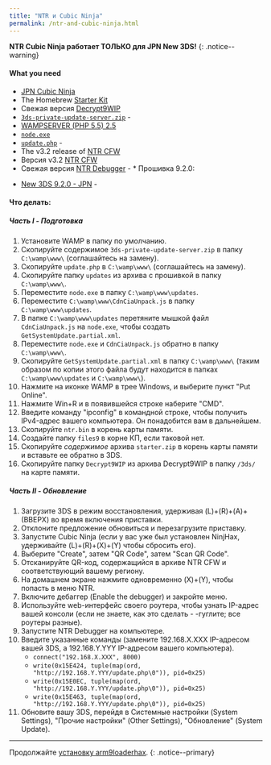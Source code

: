 ```yaml
---
title: "NTR и Cubic Ninja"
permalink: /ntr-and-cubic-ninja.html
---
```


**NTR Cubic Ninja работает ТОЛЬКО для JPN New 3DS!**
{: .notice--warning}

#### What you need

* [JPN Cubic Ninja](https://www.amazon.com/dp/B004QL7M0A)
* The Homebrew [Starter Kit](http://smealum.github.io/ninjhax2/starter.zip)
* Свежая версия [Decrypt9WIP](https://github.com/d0k3/Decrypt9WIP/releases/latest)
* [`3ds-private-update-server.zip`](torrents/3ds-private-update-server.torrent) - <code class="highlighterrouge"><a href="magnet:?xt=urn:btih:8623e580752f22940d96630ef723ce30a707b22e&dn=3ds-private-update-server.zip&tr=udp%3A%2F%2Ftracker.coppersurfer.tk%3A6969%2Fannounce&tr=udp%3A%2F%2Ftracker.opentrackr.org%3A1337%2Fannounce&tr=http%3A%2F%2Ftracker.opentrackr.org%3A1337%2Fannounce&tr=udp%3A%2F%2Fzer0day.ch%3A1337%2Fannounce&tr=udp%3A%2F%2Ftracker.leechers-paradise.org%3A6969%2Fannounce&tr=udp%3A%2F%2F9.rarbg.com%3A2710%2Fannounce&tr=udp%3A%2F%2Fexplodie.org%3A6969%2Fannounce&tr=http%3A%2F%2Fexplodie.org%3A6969%2Fannounce&tr=http%3A%2F%2Fp4p.arenabg.com%3A1337%2Fannounce&tr=udp%3A%2F%2Fp4p.arenabg.com%3A1337%2Fannounce&tr=http%3A%2F%2Ftracker.aletorrenty.pl%3A2710%2Fannounce&tr=udp%3A%2F%2Ftracker.aletorrenty.pl%3A2710%2Fannounce&tr=http%3A%2F%2Ftracker.baravik.org%3A6970%2Fannounce&tr=http%3A%2F%2Ftracker1.wasabii.com.tw%3A6969%2Fannounce&tr=udp%3A%2F%2Ftracker.piratepublic.com%3A1337%2Fannounce&tr=http%3A%2F%2Ftracker.tfile.me%2Fannounce&tr=udp%3A%2F%2Ftorrent.gresille.org%3A80%2Fannounce&tr=http%3A%2F%2Ftorrent.gresille.org%2Fannounce&tr=udp%3A%2F%2Ftracker.kicks-ass.net%3A80%2Fannounce&tr=udp%3A%2F%2Ftracker.internetwarriors.net%3A1337%2Fannounce"><i class="fa fa-magnet" aria-hidden="true"></i></a></code>
* [WAMPSERVER (PHP 5.5) 2.5](http://www.wampserver.com/en/#download-wrapper)
* [`node.exe`](http://nodejs.org/dist/latest/win-x86/node.exe)
* [`update.php`](torrents/update.torrent) - <code class="highlighterrouge"><a href="magnet:?xt=urn:btih:cd7e59ea9744115913b561dbde15f8d68e713507&dn=update.php&tr=udp%3A%2F%2Ftracker.coppersurfer.tk%3A6969%2Fannounce&tr=udp%3A%2F%2Ftracker.opentrackr.org%3A1337%2Fannounce&tr=http%3A%2F%2Ftracker.opentrackr.org%3A1337%2Fannounce&tr=udp%3A%2F%2Fzer0day.ch%3A1337%2Fannounce&tr=udp%3A%2F%2Ftracker.leechers-paradise.org%3A6969%2Fannounce&tr=udp%3A%2F%2F9.rarbg.com%3A2710%2Fannounce&tr=udp%3A%2F%2Fexplodie.org%3A6969%2Fannounce&tr=http%3A%2F%2Fexplodie.org%3A6969%2Fannounce&tr=http%3A%2F%2Fp4p.arenabg.com%3A1337%2Fannounce&tr=udp%3A%2F%2Fp4p.arenabg.com%3A1337%2Fannounce&tr=http%3A%2F%2Ftracker.aletorrenty.pl%3A2710%2Fannounce&tr=udp%3A%2F%2Ftracker.aletorrenty.pl%3A2710%2Fannounce&tr=http%3A%2F%2Ftracker.baravik.org%3A6970%2Fannounce&tr=http%3A%2F%2Ftracker1.wasabii.com.tw%3A6969%2Fannounce&tr=udp%3A%2F%2Ftracker.piratepublic.com%3A1337%2Fannounce&tr=http%3A%2F%2Ftracker.tfile.me%2Fannounce&tr=udp%3A%2F%2Ftorrent.gresille.org%3A80%2Fannounce&tr=http%3A%2F%2Ftorrent.gresille.org%2Fannounce&tr=udp%3A%2F%2Ftracker.kicks-ass.net%3A80%2Fannounce&tr=udp%3A%2F%2Ftracker.internetwarriors.net%3A1337%2Fannounce"><i class="fa fa-magnet" aria-hidden="true"></i></a></code>
* The v3.2 release of [NTR CFW](https://github.com/44670/BootNTR/releases/tag/3.2)
* Версия v3.2 [NTR CFW](https://github.com/44670/BootNTR/releases/tag/3.2)
* Свежая версия [NTR Debugger](torrents/NTR%20Debugger.torrent) - <code class="highlighterrouge"><a href="magnet:?xt=urn:btih:66274cee542bef7745792714673bf2be4d606496&dn=NTR%20Debugger.zip&tr=udp%3A%2F%2Ftracker.coppersurfer.tk%3A6969%2Fannounce&tr=udp%3A%2F%2Ftracker.opentrackr.org%3A1337%2Fannounce&tr=http%3A%2F%2Ftracker.opentrackr.org%3A1337%2Fannounce&tr=udp%3A%2F%2Fzer0day.ch%3A1337%2Fannounce&tr=udp%3A%2F%2Ftracker.leechers-paradise.org%3A6969%2Fannounce&tr=udp%3A%2F%2F9.rarbg.com%3A2710%2Fannounce&tr=udp%3A%2F%2Fexplodie.org%3A6969%2Fannounce&tr=http%3A%2F%2Fexplodie.org%3A6969%2Fannounce&tr=http%3A%2F%2Fp4p.arenabg.com%3A1337%2Fannounce&tr=udp%3A%2F%2Fp4p.arenabg.com%3A1337%2Fannounce&tr=http%3A%2F%2Ftracker.aletorrenty.pl%3A2710%2Fannounce&tr=udp%3A%2F%2Ftracker.aletorrenty.pl%3A2710%2Fannounce&tr=http%3A%2F%2Ftracker.baravik.org%3A6970%2Fannounce&tr=http%3A%2F%2Ftracker1.wasabii.com.tw%3A6969%2Fannounce&tr=udp%3A%2F%2Ftracker.piratepublic.com%3A1337%2Fannounce&tr=http%3A%2F%2Ftracker.tfile.me%2Fannounce&tr=udp%3A%2F%2Ftorrent.gresille.org%3A80%2Fannounce&tr=http%3A%2F%2Ftorrent.gresille.org%2Fannounce&tr=udp%3A%2F%2Ftracker.kicks-ass.net%3A80%2Fannounce&tr=udp%3A%2F%2Ftracker.internetwarriors.net%3A1337%2Fannounce"><i class="fa fa-magnet" aria-hidden="true"></i></a></code>* Прошивка 9.2.0: 
 +    [New 3DS 9.2.0 - JPN](torrents/9.2.0-20J(Full)_n3DS.torrent) - <code class="highlighterrouge"><a href="magnet:?xt=urn:btih:c8630ed31b53637b9023bd4dc1ce38362bb8ecd9&dn=9.2.0-20J%28Full%29%5Fn3DS.zip&tr=udp%3A%2F%2Ftracker.coppersurfer.tk%3A6969%2Fannounce&tr=udp%3A%2F%2Ftracker.opentrackr.org%3A1337%2Fannounce&tr=http%3A%2F%2Ftracker.opentrackr.org%3A1337%2Fannounce&tr=udp%3A%2F%2Fzer0day.ch%3A1337%2Fannounce&tr=udp%3A%2F%2Ftracker.leechers-paradise.org%3A6969%2Fannounce&tr=udp%3A%2F%2F9.rarbg.com%3A2710%2Fannounce&tr=http%3A%2F%2Fexplodie.org%3A6969%2Fannounce&tr=udp%3A%2F%2Fexplodie.org%3A6969%2Fannounce&tr=http%3A%2F%2Fp4p.arenabg.com%3A1337%2Fannounce&tr=udp%3A%2F%2Fp4p.arenabg.com%3A1337%2Fannounce&tr=http%3A%2F%2Ftracker.aletorrenty.pl%3A2710%2Fannounce&tr=udp%3A%2F%2Ftracker.aletorrenty.pl%3A2710%2Fannounce&tr=http%3A%2F%2Ftracker1.wasabii.com.tw%3A6969%2Fannounce&tr=http%3A%2F%2Ftracker.baravik.org%3A6970%2Fannounce&tr=udp%3A%2F%2Ftracker.piratepublic.com%3A1337%2Fannounce&tr=http%3A%2F%2Ftracker.tfile.me%2Fannounce&tr=http%3A%2F%2Ftorrent.gresille.org%2Fannounce&tr=udp%3A%2F%2Ftorrent.gresille.org%3A80%2Fannounce&tr=udp%3A%2F%2Ftracker.kicks-ass.net%3A80%2Fannounce&tr=http%3A%2F%2Ftracker.kicks-ass.net%2Fannounce"><i class="fa fa-magnet" aria-hidden="true"></i></a></code>     

#### Что делать:

##### Часть I - Подготовка

1. Установите WAMP в папку по умолчанию.
2. Скопируйте содержимое `3ds-private-update-server.zip` в папку `C:\wamp\www\` (соглашайтесь на замену).
3. Скопируйте `update.php` в `C:\wamp\www\` (соглашайтесь на замену).
4. Скопируйте папку `updates` из архива с прошивкой в папку `C:\wamp\www\`.
5. Переместите `node.exe` в папку `C:\wamp\www\updates`.
6. Переместите `C:\wamp\www\CdnCiaUnpack.js` в папку `C:\wamp\www\updates`.
7. В папке `C:\wamp\www\updates` перетяните мышкой файл `CdnCiaUnpack.js` на `node.exe`, чтобы создать `GetSystemUpdate.partial.xml`.
8. Переместите `node.exe` и `CdnCiaUnpack.js` обратно в папку `C:\wamp\www\`.
9. Скопируйте `GetSystemUpdate.partial.xml` в папку `C:\wamp\www\` (таким образом по копии этого файла будут находится в папках `C:\wamp\www\updates` и `C:\wamp\www\`).
9. Нажмите на иконке WAMP в трее Windows, и выберите пункт "Put Online".
10. Нажмите Win+R и в появившейся строке наберите "CMD".
11. Введите команду "ipconfig" в командной строке, чтобы получить IPv4-адрес вашего компьютера. Он понадобится вам в дальнейшем. 
11. Скопируйте `ntr.bin` в корень карты памяти.
12. Создайте папку `files9` в корне КП, если таковой нет.
1. Скопируйте _содержимое_ архива `starter.zip` в корень карты памяти и вставьте ее обратно в 3DS.
2. Скопируйте папку `Decrypt9WIP` из архива Decrypt9WIP в папку `/3ds/` на карте памяти.

##### Часть II - Обновление

1. Загрузите 3DS в режим восстановления, удерживая (L)+(R)+(A)+(ВВЕРХ) во время включения приставки.
2. Отклоните предложение обновиться и перезагрузите приставку.
3. Запустите Cubic Ninja (если у вас уже был установлен NinjHax, удерживайте (L)+(R)+(X)+(Y) чтобы сбросить его).
4. Выберите "Create", затем "QR Code", затем "Scan QR Code".
5. Отсканируйте QR-код, содержащийся в архиве NTR CFW и соответствующий вашему региону. 
6. На домашнем экране нажмите одновременно (X)+(Y), чтобы попасть в меню NTR. 
7. Включите дебаггер (Enable the debugger) и закройте меню. 
8. Используйте web-интерфейс своего роутера, чтобы узнать IP-адрес вашей консоли (если не знаете, как это сделать - -гуглите; все роутеры разные). 
9. Запустите NTR Debugger на компьютере. 
10. Введите указанные команды (замените 192.168.X.XXX IP-адресом вашей 3DS, а 192.168.Y.YYY IP-адресом вашего компьютера).    
    + `connect("192.168.X.XXX", 8000)`
    + `write(0x15E424, tuple(map(ord, "http://192.168.Y.YYY/update.php\0")), pid=0x25)`
    + `write(0x15E0EC, tuple(map(ord, "http://192.168.Y.YYY/update.php\0")), pid=0x25)`
    + `write(0x15E463, tuple(map(ord, "http://192.168.Y.YYY/update.php\0")), pid=0x25)`
11. Обновите вашу 3DS, перейдя в Системные настройки (System Settings), "Прочие настройки" (Other Settings), "Обновление" (System Update).

___

Продолжайте [установку arm9loaderhax](installing-arm9loaderhax).
{: .notice--primary}
